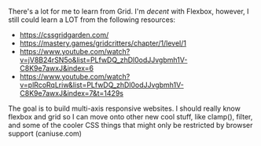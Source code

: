 There's a lot for me to learn from Grid. I'm *decent* with Flexbox, however, I still could learn a LOT from the following resources:
- https://cssgridgarden.com/
- https://mastery.games/gridcritters/chapter/1/level/1
- https://www.youtube.com/watch?v=jV8B24rSN5o&list=PLfwDQ_zhDl0odJJvgbmh1V-C8K9e7awxJ&index=6
- https://www.youtube.com/watch?v=plRcoRqLriw&list=PLfwDQ_zhDl0odJJvgbmh1V-C8K9e7awxJ&index=7&t=1429s

The goal is to build multi-axis responsive websites. I should really know flexbox and grid so I can move onto other new cool stuff, like clamp(), filter, and some of the cooler CSS things that might only be restricted by browser support (caniuse.com)
